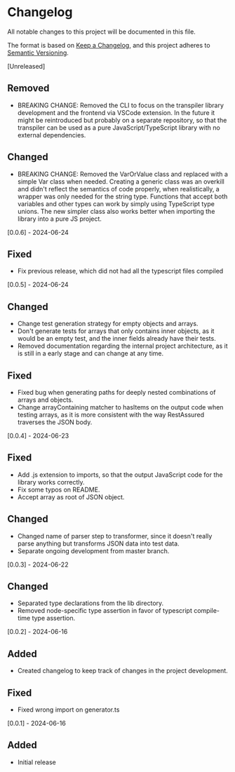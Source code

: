 # Changelog

All notable changes to this project will be documented in this file.

The format is based on [Keep a Changelog](https://keepachangelog.com/en/1.1.0/),
and this project adheres to [Semantic Versioning](https://semver.org/spec/v2.0.0.html).

[Unreleased]
## Removed
- BREAKING CHANGE: Removed the CLI to focus on the transpiler library development and the frontend via VSCode extension. In the future it might be reintroduced but probably on a separate repository, so that the transpiler can be used as a pure JavaScript/TypeScript library with no external dependencies.

## Changed
- BREAKING CHANGE: Removed the VarOrValue class and replaced with a simple Var class when needed. Creating a generic class was an overkill and didn't reflect the semantics of code properly, when realistically, a wrapper was only needed for the string type. Functions that accept both variables and other types can work by simply using TypeScript type unions. The new simpler class also works better when importing the library into a pure JS project.

[0.0.6] - 2024-06-24
## Fixed
- Fix previous release, which did not had all the typescript files compiled

[0.0.5] - 2024-06-24
## Changed
- Change test generation strategy for empty objects and arrays.
- Don't generate tests for arrays that only contains inner objects, as it would be an empty test, and the inner fields already have their tests.
- Removed documentation regarding the internal project architecture, as it is still in a early stage and can change at any time.

## Fixed
- Fixed bug when generating paths for deeply nested combinations of arrays and objects.
- Change arrayContaining matcher to hasItems on the output code when testing arrays, as it is more consistent with the way RestAssured traverses the JSON body.

[0.0.4] - 2024-06-23
## Fixed
- Add .js extension to imports, so that the output JavaScript code for the library works correctly.
- Fix some typos on README.
- Accept array as root of JSON object.

## Changed
- Changed name of parser step to transformer, since it doesn't really parse anything but transforms JSON data into test data.
- Separate ongoing development from master branch.

[0.0.3] - 2024-06-22
## Changed
- Separated type declarations from the lib directory.
- Removed node-specific type assertion in favor of typescript compile-time type assertion.

[0.0.2] - 2024-06-16

## Added
- Created changelog to keep track of changes in the project development.

## Fixed
- Fixed wrong import on generator.ts

[0.0.1] - 2024-06-16

## Added
- Initial release
